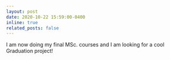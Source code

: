 ```yaml
---
layout: post
date: 2020-10-22 15:59:00-0400
inline: true
related_posts: false
---
```


I am now doing my final MSc. courses and I am looking for a cool Graduation project!